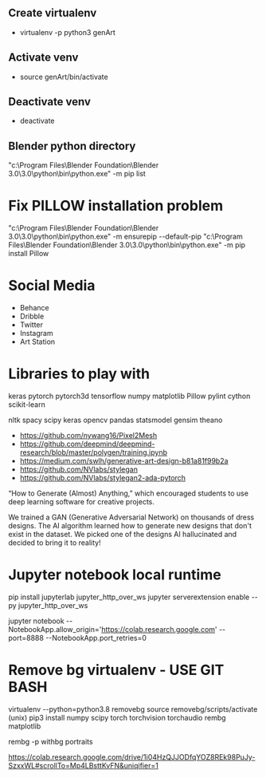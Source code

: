 ## Create virtualenv 
- virtualenv -p python3 genArt
## Activate venv
- source genArt/bin/activate
## Deactivate venv
- deactivate

## Blender python directory
"c:\Program Files\Blender Foundation\Blender 3.0\3.0\python\bin\python.exe" -m pip list

# Fix PILLOW installation problem
"c:\Program Files\Blender Foundation\Blender 3.0\3.0\python\bin\python.exe" -m ensurepip --default-pip
"c:\Program Files\Blender Foundation\Blender 3.0\3.0\python\bin\python.exe" -m pip install Pillow


# Social Media
- Behance
- Dribble
- Twitter
- Instagram
- Art Station
  
# Libraries to play with
keras
pytorch
pytorch3d
tensorflow
numpy
matplotlib
Pillow
pylint
cython
scikit-learn

nltk
spacy
scipy
keras
opencv
pandas
statsmodel
gensim
theano

- https://github.com/nywang16/Pixel2Mesh
- https://github.com/deepmind/deepmind-research/blob/master/polygen/training.ipynb
- https://medium.com/swlh/generative-art-design-b81a81f99b2a
- https://github.com/NVlabs/stylegan
- https://github.com/NVlabs/stylegan2-ada-pytorch

“How to Generate (Almost) Anything,” which encouraged students to use deep learning software for creative projects.


We trained a GAN (Generative Adversarial Network) on thousands of dress designs. The AI algorithm learned how to generate new designs that don't exist in the dataset. We picked one of the designs AI hallucinated and decided to bring it to reality! 

# Jupyter notebook local runtime
pip install jupyterlab jupyter_http_over_ws
jupyter serverextension enable --py jupyter_http_over_ws


jupyter notebook --NotebookApp.allow_origin='https://colab.research.google.com' --port=8888 --NotebookApp.port_retries=0

# Remove bg virtualenv - USE GIT BASH
virtualenv --python=python3.8 removebg
source removebg/scripts/activate (unix)
pip3 install numpy scipy torch torchvision torchaudio rembg matplotlib

rembg -p withbg portraits




https://colab.research.google.com/drive/1i04HzQJJODfqYOZ8REk98PuJy-SzxxWL#scrollTo=Mp4LBsttKvFN&uniqifier=1
